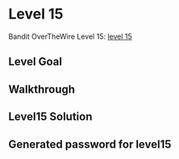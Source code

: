 # Level 15

Bandit OverTheWire Level 15: [level 15](https://overthewire.org/wargames/bandit/bandit15.html)

## **Level Goal**


## **Walkthrough**


## **Level15 Solution**


## **Generated password for level15**

